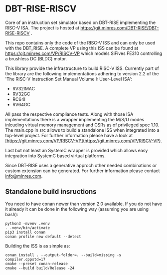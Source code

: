 # DBT-RISE-RISCV
Core of an instruction set simulator based on DBT-RISE implementing the RISC-V ISA. The project is hosted at https://git.minres.com/DBT-RISE/DBT-RISE-RISCV .

This repo contains only the code of the RISC-V ISS and can only be used with the DBT_RISE. A complete VP using this ISS can be found at https://git.minres.com/VP/RISCV-VP which models SiFives FE310 controlling a brushless DC (BLDC) motor.

This library provide the infrastructure to build RISC-V ISS. Currently part of the library are the following implementations adhering to version 2.2 of the 'The RISC-V Instruction Set Manual Volume I: User-Level ISA':

* RV32IMAC
* RV32GC
* RC64I
* RV64GC

All pass the respective compliance tests. Along with those ISA implementations there is a wrapper implementing the M/S/U modes inlcuding virtual memory management and CSRs as of privileged spec 1.10. The main.cpp in src allows to build a standalone ISS when integrated into a top-level project. For further information please have a look at [https://git.minres.com/VP/RISCV-VP](https://git.minres.com/VP/RISCV-VP).

Last but not least an SystemC wrapper is provided which allows easy integration into SystemC based virtual platforms.

Since DBT-RISE uses a generative approch other needed combinations or custom extension can be generated. For further information please contact [info@minres.com](mailto:info@minres.com).

## Standalone build insructions

You need to have conan newer than version 2.0 available.
If you do not have it already it can be done in the following way (assuming you are using bash):

```
python3 -mvenv .venv
. .venv/bin/activate
pip3 install conan
conan profile new default --detect
```

Building the ISS is as simple as:

```
conan install . --output-folder=. --build=missing -s compiler.cppstd=17
cmake --preset conan-release
cmake --build build/Release -24
```
